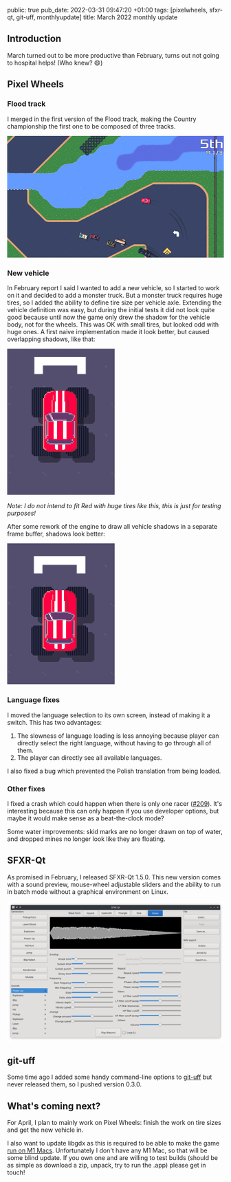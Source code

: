 public: true
pub_date: 2022-03-31 09:47:20 +01:00
tags: [pixelwheels, sfxr-qt, git-uff, monthlyupdate]
title: March 2022 monthly update

## Introduction

March turned out to be more productive than February, turns out not going to hospital helps! (Who knew? 😄)

## Pixel Wheels

### Flood track

I merged in the first version of the Flood track, making the Country championship the first one to be composed of three tracks.

![Flood](flood-2.png)

<!-- break -->

### New vehicle

In February report I said I wanted to add a new vehicle, so I started to work on it and decided to add a monster truck. But a monster truck requires huge tires, so I added the ability to define tire size per vehicle axle. Extending the vehicle definition was easy, but during the initial tests it did not look quite good because until now the game only drew the shadow for the vehicle body, not for the wheels. This was OK with small tires, but looked odd with huge ones. A first naive implementation made it look better, but caused overlapping shadows, like that:

![Broken shadows](broken-shadows.png)

_Note: I do not intend to fit Red with huge tires like this, this is just for testing purposes!_

After some rework of the engine to draw all vehicle shadows in a separate frame buffer, shadows look better:

![Fixed shadows](fixed-shadows.png)

### Language fixes

I moved the language selection to its own screen, instead of making it a switch. This has two advantages:

1. The slowness of language loading is less annoying because player can directly select the right language, without having to go through all of them.
2. The player can directly see all available languages.

I also fixed a bug which prevented the Polish translation from being loaded.

### Other fixes

I fixed a crash which could happen when there is only one racer ([#209](https://github.com/agateau/issues/209)). It's interesting because this can only happen if you use developer options, but maybe it would make sense as a beat-the-clock mode?

Some water improvements: skid marks are no longer drawn on top of water, and dropped mines no longer look like they are floating.

## SFXR-Qt

As promised in February, I released SFXR-Qt 1.5.0. This new version comes with a sound preview, mouse-wheel adjustable sliders and the ability to run in batch mode without a graphical environment on Linux.

![SFXR-Qt](sfxr-qt.png)

## git-uff

Some time ago I added some handy command-line options to [git-uff](https://github.com/agateau/git-uff) but never released them, so I pushed version 0.3.0.

## What's coming next?

For April, I plan to mainly work on Pixel Wheels: finish the work on tire sizes and get the new vehicle in.

I also want to update libgdx as this is required to be able to make the game [run on M1 Macs](https://github.com/agateau/pixelwheels/issues/180). Unfortunately I don't have any M1 Mac, so that will be some blind update. If you own one and are willing to test builds (should be as simple as download a zip, unpack, try to run the .app) please get in touch!
